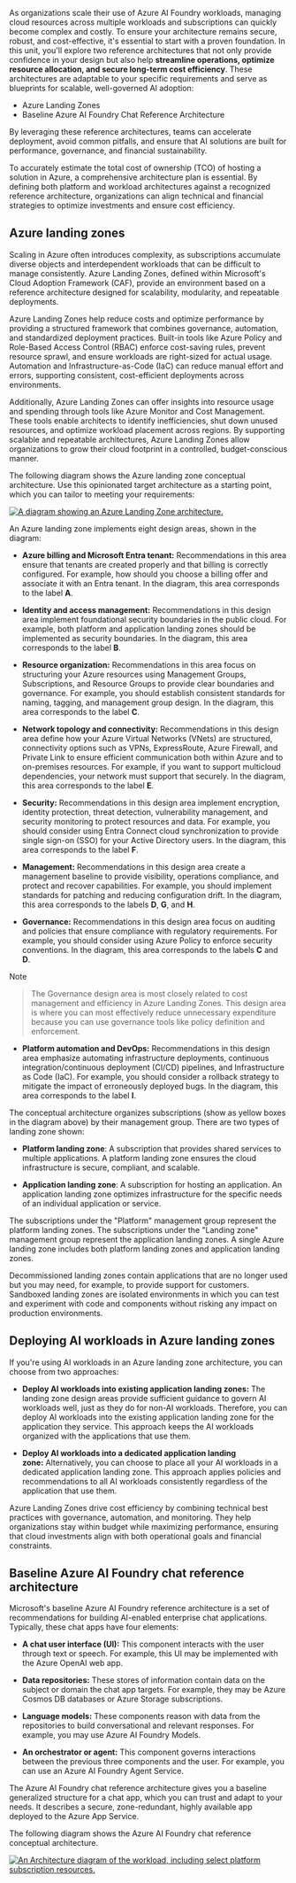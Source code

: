 As organizations scale their use of Azure AI Foundry workloads, managing
cloud resources across multiple workloads and subscriptions can quickly
become complex and costly. To ensure your architecture remains secure,
robust, and cost-effective, it's essential to start with a proven
foundation. In this unit, you'll explore two reference architectures
that not only provide confidence in your design but also help
**streamline operations, optimize resource allocation, and secure
long-term cost efficiency**. These architectures are adaptable to your
specific requirements and serve as blueprints for scalable,
well-governed AI adoption:

- Azure Landing Zones
- Baseline Azure AI Foundry Chat Reference Architecture

By leveraging these reference architectures, teams can accelerate
deployment, avoid common pitfalls, and ensure that AI solutions are
built for performance, governance, and financial sustainability.

To accurately estimate the total cost of ownership (TCO) of hosting a
solution in Azure, a comprehensive architecture plan is essential. By
defining both platform and workload architectures against a recognized
reference architecture, organizations can align technical and financial
strategies to optimize investments and ensure cost efficiency.

## Azure landing zones

Scaling in Azure often introduces complexity, as subscriptions
accumulate diverse objects and interdependent workloads that can be
difficult to manage consistently. Azure Landing Zones, defined within
Microsoft's Cloud Adoption Framework (CAF), provide an environment based
on a reference architecture designed for scalability, modularity, and
repeatable deployments.

Azure Landing Zones help reduce costs and optimize performance by
providing a structured framework that combines governance, automation,
and standardized deployment practices. Built-in tools like Azure Policy
and Role-Based Access Control (RBAC) enforce cost-saving rules, prevent
resource sprawl, and ensure workloads are right-sized for actual usage.
Automation and Infrastructure-as-Code (IaC) can reduce manual effort and
errors, supporting consistent, cost-efficient deployments across
environments.

Additionally, Azure Landing Zones can offer insights into resource usage
and spending through tools like Azure Monitor and Cost Management. These
tools enable architects to identify inefficiencies, shut down unused
resources, and optimize workload placement across regions. By supporting
scalable and repeatable architectures, Azure Landing Zones allow
organizations to grow their cloud footprint in a controlled,
budget-conscious manner.

The following diagram shows the Azure landing zone conceptual
architecture. Use this opinionated target architecture as a starting
point, which you can tailor to meeting your requirements:

[![A diagram showing an Azure Landing Zone architecture.](../media/azure-landing-zone-architecture-diagram-hub-spoke.png)](../media/azure-landing-zone-architecture-diagram-hub-spoke-big.png#lightbox)

An Azure landing zone implements eight design areas, shown in the diagram:

- **Azure billing and Microsoft Entra tenant:** Recommendations in this
  area ensure that tenants are created properly and that billing is
  correctly configured. For example, how should you choose a billing
  offer and associate it with an Entra tenant. In the diagram, this area
  corresponds to the label **A**.

- **Identity and access management:** Recommendations in this design
  area implement foundational security boundaries in the public cloud.
  For example, both platform and application landing zones should be
  implemented as security boundaries. In the diagram, this area
  corresponds to the label **B**.

- **Resource organization:** Recommendations in this area focus on
  structuring your Azure resources using Management Groups,
  Subscriptions, and Resource Groups to provide clear boundaries and
  governance. For example, you should establish consistent standards for
  naming, tagging, and management group design. In the diagram, this
  area corresponds to the label **C**.

- **Network topology and connectivity:** Recommendations in this design
  area define how your Azure Virtual Networks (VNets) are structured,
  connectivity options such as VPNs, ExpressRoute, Azure Firewall, and
  Private Link to ensure efficient communication both within Azure and
  to on-premises resources. For example, if you want to support
  multicloud dependencies, your network must support that securely. In
  the diagram, this area corresponds to the label **E**.

- **Security:** Recommendations in this design area implement
  encryption, identity protection, threat detection, vulnerability
  management, and security monitoring to protect resources and data. For
  example, you should consider using Entra Connect cloud synchronization
  to provide single sign-on (SSO) for your Active Directory users. In
  the diagram, this area corresponds to the label **F**.

- **Management:** Recommendations in this design area create a
  management baseline to provide visibility, operations compliance, and
  protect and recover capabilities. For example, you should implement
  standards for patching and reducing configuration drift. In the
  diagram, this area corresponds to the labels **D**, **G**, and **H**.

- **Governance:** Recommendations in this design area focus on auditing
  and policies that ensure compliance with regulatory requirements. For
  example, you should consider using Azure Policy to enforce security
  conventions. In the diagram, this area corresponds to the labels **C**
  and **D**.

> [!NOTE]
> > The Governance design area is most closely related to cost
> > management and efficiency in Azure Landing Zones. This design area is
> > where you can most effectively reduce unnecessary expenditure because
> > you can use governance tools like policy definition and enforcement.

- **Platform automation and DevOps:** Recommendations in this design
  area emphasize automating infrastructure deployments, continuous
  integration/continuous deployment (CI/CD) pipelines, and
  Infrastructure as Code (IaC). For example, you should consider a rollback strategy to mitigate the impact of erroneously deployed bugs. In
  the diagram, this area corresponds to the label **I**.

The conceptual architecture organizes subscriptions (show as yellow
boxes in the diagram above) by their management group. There are two
types of landing zone shown:

- **Platform landing zone**: A subscription that provides shared
  services to multiple applications. A platform landing zone ensures the
  cloud infrastructure is secure, compliant, and scalable.

- **Application landing zone**: A subscription for hosting an
  application. An application landing zone optimizes infrastructure for
  the specific needs of an individual application or service.

The subscriptions under the "Platform" management group represent the
platform landing zones. The subscriptions under the "Landing zone"
management group represent the application landing zones. A single Azure
landing zone includes both platform landing zones and application
landing zones.

Decommissioned landing zones contain applications that are no longer
used but you may need, for example, to provide support for customers.
Sandboxed landing zones are isolated environments in which you can test
and experiment with code and components without risking any impact on
production environments.

## Deploying AI workloads in Azure landing zones

If you're using AI workloads in an Azure landing zone architecture, you
can choose from two approaches:

- **Deploy AI workloads into existing application landing zones:** The
  landing zone design areas provide sufficient guidance to govern AI
  workloads well, just as they do for non-AI workloads. Therefore, you
  can deploy AI workloads into the existing application landing zone for
  the application they service. This approach keeps the AI workloads
  organized with the applications that use them.

- **Deploy AI workloads into a dedicated application landing zone:** Alternatively, you can choose to place all your AI workloads
  in a dedicated application landing zone. This approach applies
  policies and recommendations to all AI workloads consistently
  regardless of the application that use them.

Azure Landing Zones drive cost efficiency by combining technical best
practices with governance, automation, and monitoring. They help
organizations stay within budget while maximizing performance, ensuring
that cloud investments align with both operational goals and financial
constraints.

## Baseline Azure AI Foundry chat reference architecture

Microsoft's baseline Azure AI Foundry reference architecture is a set
of recommendations for building AI-enabled enterprise chat applications.
Typically, these chat apps have four elements:

- **A chat user interface (UI):** This component interacts with the user
  through text or speech. For example, this UI may be implemented with
  the Azure OpenAI web app.

- **Data repositories:** These stores of information contain data on the
  subject or domain the chat app targets. For example, they may be Azure
  Cosmos DB databases or Azure Storage subscriptions.

- **Language models:** These components reason with data from the
  repositories to build conversational and relevant responses. For
  example, you may use Azure AI Foundry Models.

- **An orchestrator or agent:** This component governs interactions
  between the previous three components and the user. For example, you
  can use an Azure AI Foundry Agent Service.

The Azure AI Foundry chat reference architecture gives you a baseline
generalized structure for a chat app, which you can trust and adapt to
your needs. It describes a secure, zone-redundant, highly available app
deployed to the Azure App Service.

The following diagram shows the Azure AI Foundry chat reference
conceptual architecture.

[![An Architecture diagram of the workload, including select platform subscription resources.](../media/chat-agent-reference-architecture.png)](../media/chat-agent-reference-architecture-big.png#lightbox)
